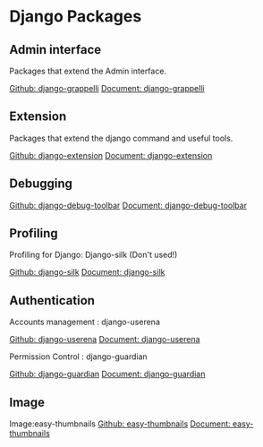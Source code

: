 # Django Packages

## Admin interface

Packages that extend the Admin interface.

[Github: django-grappelli](https://github.com/sehmaschine/django-grappelli/)
[Document: django-grappelli](http://django-grappelli.readthedocs.org/en/latest/)

## Extension

Packages that extend the django command and useful tools.

[Github: django-extension](https://github.com/django-extensions/django-extensions/)
[Document: django-extension](http://django-extensions.readthedocs.org/en/latest/)

## Debugging

[Github: django-debug-toolbar](https://github.com/django-debug-toolbar/django-debug-toolbar/)
[Document: django-debug-toolbar](http://django-debug-toolbar.readthedocs.org/en/latest/)

## Profiling
Profiling for Django: Django-silk (Don't used!)

[Github: django-silk](https://github.com/mtford90/silk)
[Document: django-silk](https://github.com/mtford90/silk)

## Authentication

Accounts management : django-userena

[Github: django-userena](https://github.com/bread-and-pepper/django-userena/)
[Document: django-userena](http://docs.django-userena.org/en/latest/index.html)

Permission Control : django-guardian

[Github: django-guardian](https://github.com/lukaszb/django-guardian)
[Document: django-guardian](http://django-guardian.rtfd.org/)

## Image

Image:easy-thumbnails
[Github: easy-thumbnails](https://github.com/SmileyChris/easy-thumbnails)
[Document: easy-thumbnails](http://easy-thumbnails.readthedocs.org/)


